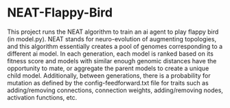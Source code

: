# NEAT-Flappy-Bird
This project runs the NEAT algorithm to train an ai agent to play flappy bird (in model.py).  NEAT stands for neuro-evolution of augmenting topologies, and this algorithm essentially creates a pool of genomes corresponding to a different ai model.  In each generation, each model is ranked based on its fitness score and models with similar enough genomic distances have the opportunity to mate, or aggregate the parent models to create a unique child model.  Additionally, between generations, there is a probability for mutation as defined by the config-feedforward.txt file for traits such as adding/removing connections, connection weights, adding/removing nodes, activation functions, etc.

